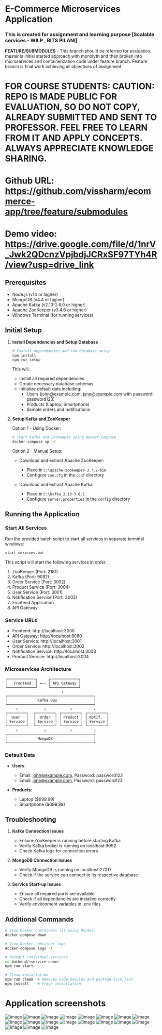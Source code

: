 # E-Commerce Microservices Application
### This is created for assignment and learning purpose [Scalable services - WILP , BITS PILANI]

**FEATURE/SUBMODULES** - This branch should be referred for evaluation. master is initial started approach with monolyth and then broken into microservices and containerization code under feature branch. Feature branch is final work achieving all objectives of assignment.

# FOR COURSE STUDENTS: CAUTION: REPO IS MADE PUBLIC FOR EVALUATION, SO DO NOT COPY, ALREADY SUBMITTED AND SENT TO PROFESSOR. FEEL FREE TO LEARN FROM IT AND APPLY CONCEPTS. ALWAYS APPRECIATE KNOWLEDGE SHARING.

# Github URL: https://github.com/vissharm/ecommerce-app/tree/feature/submodules
# Demo video: https://drive.google.com/file/d/1nrV_Jwk2QDcnzVpjbdjJCRxSF97TYh4R/view?usp=drive_link

## Prerequisites
- Node.js (v14 or higher)
- MongoDB (v4.4 or higher)
- Apache Kafka (v2.13-2.6.0 or higher)
- Apache ZooKeeper (v3.4.6 or higher)
- Windows Terminal (for running services)

## Initial Setup

1. **Install Dependencies and Setup Database**
   ```bash
   # Install dependencies and run database setup
   npm install
   npm run setup
   ```
   This will:
   - Install all required dependencies
   - Create necessary database schemas
   - Initialize default data including:
     - Users (john@example.com, jane@example.com with password: password123)
     - Products (Laptop, Smartphone)
     - Sample orders and notifications

2. **Setup Kafka and ZooKeeper**

   Option 1 - Using Docker:
   ```bash
   # Start Kafka and ZooKeeper using Docker Compose
   docker-compose up -d
   ```

   Option 2 - Manual Setup:
   - Download and extract Apache ZooKeeper:
     - Place in `C:\apache-zookeeper-3.7.2-bin`
     - Configure `zoo.cfg` in the `conf` directory
   
   - Download and extract Apache Kafka:
     - Place in `C:\kafka_2.13-3.6.1`
     - Configure `server.properties` in the `config` directory

## Running the Application

### Start All Services
Run the provided batch script to start all services in separate terminal windows:
```bash
start-services.bat
```

This script will start the following services in order:
1. ZooKeeper (Port: 2181)
2. Kafka (Port: 9092)
3. Order Service (Port: 3002)
4. Product Service (Port: 3004)
5. User Service (Port: 3001)
6. Notification Service (Port: 3003)
7. Frontend Application
8. API Gateway

### Service URLs
- Frontend: http://localhost:3000
- API Gateway: http://localhost:8080
- User Service: http://localhost:3001
- Order Service: http://localhost:3002
- Notification Service: http://localhost:3003
- Product Service: http://localhost:3004

### Microservices Architecture
```
┌─────────────┐     ┌─────────────┐
│   Frontend  │ ←── │ API Gateway │
└─────────────┘     └─────────────┘
                          ↓
┌────────────────────────────────────────┐
│              Kafka Bus                 │
└────────────────────────────────────────┘
     ↓            ↓           ↓          ↓
┌─────────┐  ┌─────────┐ ┌─────────┐ ┌─────────┐
│  User   │  │  Order  │ │ Product │ │ Notif.  │
│ Service │  │ Service │ │ Service │ │ Service │
└─────────┘  └─────────┘ └─────────┘ └─────────┘
     ↓            ↓           ↓          ↓
┌────────────────────────────────────────┐
│              MongoDB                   │
└────────────────────────────────────────┘
```

### Default Data
- **Users**:
  - Email: john@example.com, Password: password123
  - Email: jane@example.com, Password: password123

- **Products**:
  - Laptop ($999.99)
  - Smartphone ($699.99)

## Troubleshooting

1. **Kafka Connection Issues**
   - Ensure ZooKeeper is running before starting Kafka
   - Verify Kafka broker is running on localhost:9092
   - Check Kafka logs for connection errors

2. **MongoDB Connection Issues**
   - Verify MongoDB is running on localhost:27017
   - Check if the service can connect to its respective database

3. **Service Start-up Issues**
   - Ensure all required ports are available
   - Check if all dependencies are installed correctly
   - Verify environment variables in .env files

## Additional Commands

```bash
# Stop Docker containers (if using Docker)
docker-compose down

# View Docker container logs
docker-compose logs -f

# Restart individual services
cd backend/<service-name>
npm run start

# Clean installation
npm run clean  # Removes node_modules and package-lock.json
npm install    # Fresh installation
```

# Application screenshots
![image](https://github.com/user-attachments/assets/d41745c1-54ac-4106-a56f-a8969df414f5) 
![image](https://github.com/user-attachments/assets/26158665-bd1c-47ba-9794-107853ba3f6a)    ![image](https://github.com/user-attachments/assets/d23ddff2-2d96-43f4-a75a-24eef81b859f)
![image](https://github.com/user-attachments/assets/5841db62-f7a7-4fdb-ba0a-6cfa6784be44)
![image](https://github.com/user-attachments/assets/fecffb82-02e7-470c-9eaa-0ad77b09322a)    ![image](https://github.com/user-attachments/assets/f7cae3ce-386e-445e-b4a6-393a42e567f0)
![image](https://github.com/user-attachments/assets/9c0b4b31-cad7-4684-a5fd-0df7515d254e)
![image](https://github.com/user-attachments/assets/91852003-2c74-43cb-8540-5c15edccee98)
![image](https://github.com/user-attachments/assets/34debbb3-7bee-4f23-838f-ecc3395d201e)
![image](https://github.com/user-attachments/assets/61588bd5-4fd6-4993-b570-eb75b39c3b98)
![image](https://github.com/user-attachments/assets/1d2bff1b-8cac-40c4-a427-c08f7ecefbf3)
![image](https://github.com/user-attachments/assets/6bf8ab52-12d6-435d-9a97-700bcda67d00)
![image](https://github.com/user-attachments/assets/11522d7f-8b5f-4b69-9740-84a4412c5b04)
![image](https://github.com/user-attachments/assets/422b3e8b-d5bf-4716-a289-8c2865205c4a)
![image](https://github.com/user-attachments/assets/853d3c8c-55c7-4a6a-b4a3-2edc06f0adbf)
![image](https://github.com/user-attachments/assets/99be9e89-7698-402c-af48-c94bc4aabd6d)
![image](https://github.com/user-attachments/assets/0823d89c-298f-4d27-9baa-a39dbc9448e2)
![image](https://github.com/user-attachments/assets/91237d1b-6d4c-4369-8c67-4af1b57f6fff)
![image](https://github.com/user-attachments/assets/bea98586-d69d-4b34-b07a-f856fd5e7e8a)


















